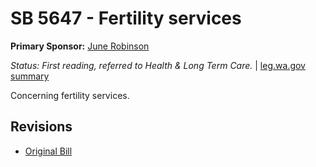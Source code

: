 # SB 5647 - Fertility services
**Primary Sponsor:** [June Robinson](/person/leg/june.robinson.md)

*Status: First reading, referred to Health & Long Term Care.* | [leg.wa.gov summary](https://app.leg.wa.gov/billsummary?BillNumber=5647&Year=2021)

Concerning fertility services.

## Revisions
* [Original Bill](1/)